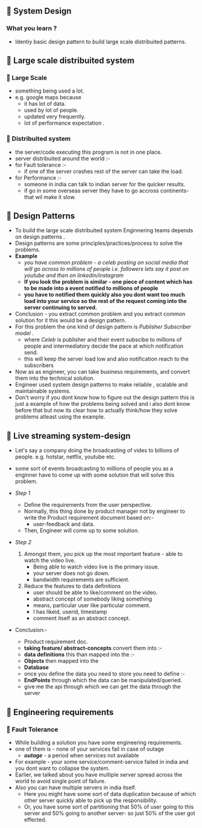 ## 🚀 System Design

### What you learn ?

- Identiy basic design pattern to build large scale distribuited patterns.

## 🚀 Large scale distribuited system

### 🏹 Large Scale

- something being used a lot.
- e.g. google maps because
  - it has lot of data.
  - used by lot of people.
  - updated very frequently.
  - lot of performance expectation .

### 🏹 Distribuited system

- the server/code executing this program is not in one place.
- server distribuited around the world :-
- for Fault tolerance :-
  - if one of the server crashes rest of the server can take the load.
- for Performance :-
  - someone in india can talk to indian server for the quicker results.
  - if go in some overseas server they have to go accross continents- that wil make it slow.

## 🚀 Design Patterns

- To build the large scale distribuited system Enginnering teams depends on design patterns .
- Design patterns are some principles/practices/process to solve the problems.
- <b> Example</b>
  - <i>you have common problem - a celeb posting on social media that will go across to millions of people i.e. followers lets say it post on youtube and then on linkedin/instagram </i>
  - <b>If you look the problem is similar - one piece of content which has to be made into a event notified to millions of people </b>
  - <b>you have to notified them quickly also you dont want too much load into your service so the rest of the request coming into the server continuing to served. </b>
- Conclusion - you extract common problem and you extract common solution for it this would be a design pattern.
- For this problem the one kind of design pattern is <i> Publisher Subscriber model </i>.
  - where <i> Celeb</i> is publisher and their event subscibe to millions of people and intermediatory decide the pace at which notification send.
  - this will keep the server load low and also notification reach to the subscribers
- Now as as engineer, you can take business requirements, and convert them into the technical solution.
- Engineer used system design patterns to make reliable , scalable and maintainable systems.
- Don't worry if you dont know how to figure out the design pattern this is just a example of how the problems being solved and i also dont know before that but now its clear how to actually think/how they solve problems atleast using the example.

## 🚀 Live streaming system-design

- Let's say a company doing the broadcasting of vides to billions of people. e.g. hotstar, netflix, youtube etc.
- some sort of events broadcasting to millions of people you as a enginner have to come up with some solution that will solve this problem.

- <i> Step 1 </i>

  - Define the requirements from the user perspective.
  - Normally, this thing done by product manager not by engineer to write the Product requirement document based on:-
    - user-feedback and data.
  - Then, Engineer will come up to some solution.

- <i> Step 2 </i>

  1. Amongst them, you pick up the most important feature - able to watch the video live.
     - Being able to watch video live is the primary issue.
     - your server does not go down.
     - bandwidth requirements are sufficient.
  2. Reduce the features to data definitions
     - user should be able to like/comment on the video.
     - abstract concept of somebody liking something
     - means, particular user like particular comment.
     - I has likeid, userid, timestamp
     - comment itself as an abstract concept.

- Conclusion:-
  - Product requirement doc.
  - <b>taking feature/ abstract-concepts</b> convert them into :-
  - <b>data definitions</b> this than mapped into the :-
  - <b>Objects </b> then mapped into the
  - <b> Database</b>
  - once you define the data you need to store you need to define :-
  - <b> EndPoints </b> through which the data can be manipulated/queried.
  - give me the api through which we can get the data through the server 

## 🚀 Engineering requirements

### 🏹 Fault Tolerance 
- While building a solution you have some engineering requirements.
- one of them is - none of your services fail in case of outage
  - <b><i>outage</i></b> - a period when services not available
- For example - your some service/comment-service failed in india and you dont want to collapse the system.
- Earlier, we talked about you have multiple server spread across the world to avoid single point of failure.
- Also you can have multiple servers in india itself.
  - Here you might have some sort of data duplication because of which other server quickly able to pick up the responsibility.
  - Or, you have some sort of partitioning that 50% of user going to this server and 50% going to another server- so just 50% of the user got effected.


